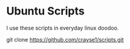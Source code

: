 # Ubuntu Scripts


I use these scripts in everyday linux doodoo.


git clone https://github.com/crayse1/scripts.git
